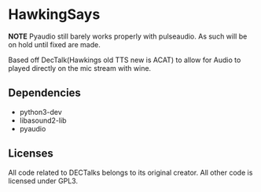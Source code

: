 # HawkingSays

**NOTE**
Pyaudio still barely works properly with pulseaudio. As such will be on hold until fixed are made.

Based off DecTalk(Hawkings old TTS new is ACAT) to allow
for Audio to played directly on the mic stream with wine.

## Dependencies

- python3-dev
- libasound2-lib
- pyaudio

## Licenses

All code related to DECTalks belongs to its original creator. All other code
is licensed under GPL3.

